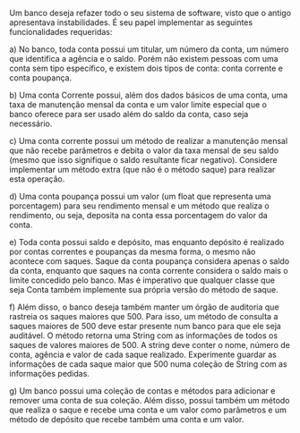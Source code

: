 Um banco deseja refazer todo o seu sistema de software, visto que o antigo apresentava instabilidades. É seu papel implementar as seguintes funcionalidades requeridas:

a) No banco, toda conta possui um titular, um número da conta, um número que identifica a agência e o saldo. Porém não existem pessoas com uma conta sem tipo específico, e existem dois tipos de conta: conta corrente e conta poupança.

b) Uma conta Corrente possui, além dos dados básicos de uma conta, uma taxa de manutenção mensal da conta e um valor limite especial que o banco oferece para ser usado além do saldo da conta, caso seja necessário.

c) Uma conta corrente possui um método de realizar a manutenção mensal que não recebe parâmetros e debita o valor da taxa mensal de seu saldo (mesmo que isso signifique o saldo resultante ficar negativo). Considere implementar um método extra (que não é o método saque) para realizar esta operação.

d) Uma conta poupança possui um valor (um float que representa uma porcentagem) para seu rendimento mensal e um método que realiza o rendimento, ou seja, deposita na conta essa porcentagem do valor da conta.

e) Toda conta possui saldo e depósito, mas enquanto depósito é realizado por contas correntes e poupanças da mesma forma, o mesmo não acontece com saques. Saque da conta poupança considera apenas o saldo da conta, enquanto que saques na conta corrente considera o saldo mais o limite concedido pelo banco. Mas é imperativo que qualquer classe que seja Conta também implemente sua própria versão do método de saque.

f) Além disso, o banco deseja também manter um órgão de auditoria que rastreia os saques maiores que 500. Para isso, um método de consulta a saques maiores de 500 deve estar presente num banco para que ele seja auditável. O método retorna uma String com as informações de todos os saques de valores maiores de 500. A string deve conter o nome, número de conta, agência e valor de cada saque realizado. Experimente guardar as informações de cada saque maior que 500 numa coleção de String com as informações pedidas.

g) Um banco possui uma coleção de contas e métodos para adicionar e remover uma conta de sua coleção. Além disso, possui também um método que realiza o saque e recebe uma conta e um valor como parâmetros e um método de depósito que recebe também uma conta e um valor.